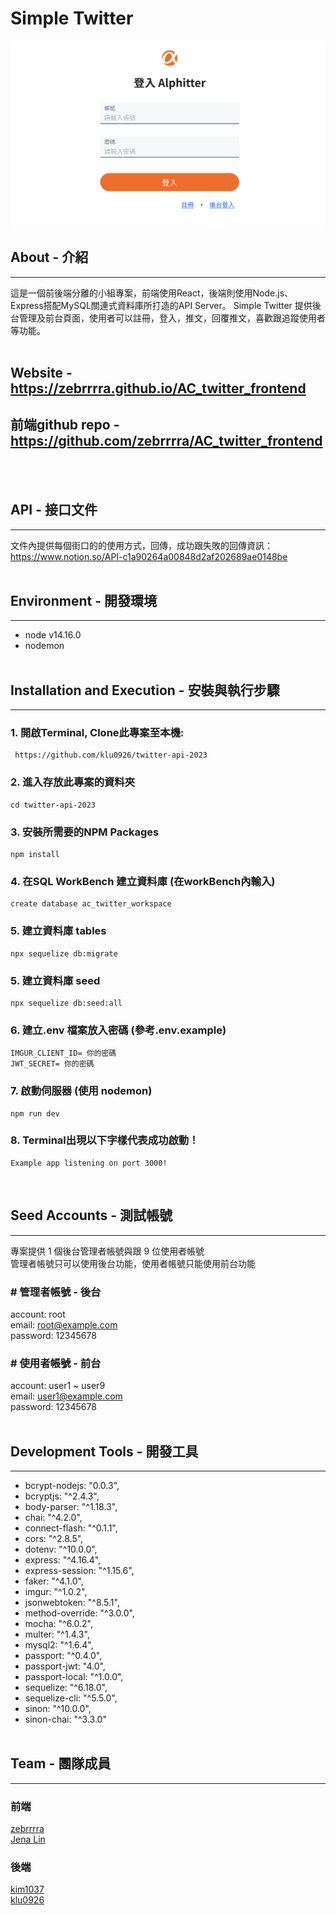# Simple Twitter

![screenshot](public/images/placeholder1.png)

## About - 介紹
---
這是一個前後端分離的小組專案，前端使用React，後端則使用Node.js、Express搭配MySQL關連式資料庫所打造的API Server。
Simple Twitter 提供後台管理及前台頁面，使用者可以註冊，登入，推文，回覆推文，喜歡跟追蹤使用者等功能。
<br><br>
## Website - https://zebrrrra.github.io/AC_twitter_frontend
## 前端github repo - https://github.com/zebrrrra/AC_twitter_frontend
<br><br>

## API - 接口文件
---
文件內提供每個街口的的使用方式，回傳，成功跟失敗的回傳資訊：<br>
https://www.notion.so/API-c1a90264a00848d2af202689ae0148be 
<br><br>

## Environment - 開發環境
---
* node v14.16.0
* nodemon
<br><br>
## Installation and Execution - 安裝與執行步驟
---
### 1. 開啟Terminal, Clone此專案至本機:
```
 https://github.com/klu0926/twitter-api-2023
```
### 2. 進入存放此專案的資料夾
```
cd twitter-api-2023
```
### 3. 安裝所需要的NPM Packages
```
npm install
```

### 4. 在SQL WorkBench 建立資料庫 (在workBench內輸入) 
```
create database ac_twitter_workspace
```
### 5. 建立資料庫 tables
```
npx sequelize db:migrate
```

### 5. 建立資料庫 seed
```
npx sequelize db:seed:all
```

### 6. 建立.env 檔案放入密碼 (參考.env.example)
```
IMGUR_CLIENT_ID= 你的密碼
JWT_SECRET= 你的密碼
```
### 7. 啟動伺服器 (使用 nodemon)
```
npm run dev
```

### 8. Terminal出現以下字樣代表成功啟動！
```
Example app listening on port 3000!
``` 
<br>

## Seed Accounts - 測試帳號
---
專案提供 1 個後台管理者帳號與跟 9 位使用者帳號<br>
管理者帳號只可以使用後台功能，使用者帳號只能使用前台功能
### # 管理者帳號 - 後台
account: root <br>
email: root@example.com <br>
password: 12345678 <br>
### # 使用者帳號 - 前台
account: user1 ~ user9 <br>
email: user1@example.com <br>
password: 12345678 <br>
<br>
## Development Tools - 開發工具
---
* bcrypt-nodejs: "0.0.3",
* bcryptjs: "^2.4.3",
* body-parser: "^1.18.3",
* chai: "^4.2.0",
* connect-flash: "^0.1.1",
* cors: "^2.8.5",
* dotenv: "^10.0.0",
* express: "^4.16.4",
* express-session: "^1.15.6",
* faker: "^4.1.0",
* imgur: "^1.0.2",
* jsonwebtoken: "^8.5.1",
* method-override: "^3.0.0",
* mocha: "^6.0.2",
* multer: "^1.4.3",
* mysql2: "^1.6.4",
* passport: "^0.4.0",
* passport-jwt: "4.0",
* passport-local: "^1.0.0",
* sequelize: "^6.18.0",
* sequelize-cli: "^5.5.0",
* sinon: "^10.0.0",
* sinon-chai: "^3.3.0"
<br><br>

## Team - 團隊成員
--- 
### 前端
[zebrrrra](https://github.com/zebrrrra)<br>
[Jena Lin](https://github.com/J6127)
### 後端
[kim1037](https://github.com/kim1037)<br>
[klu0926](https://github.com/klu0926)


